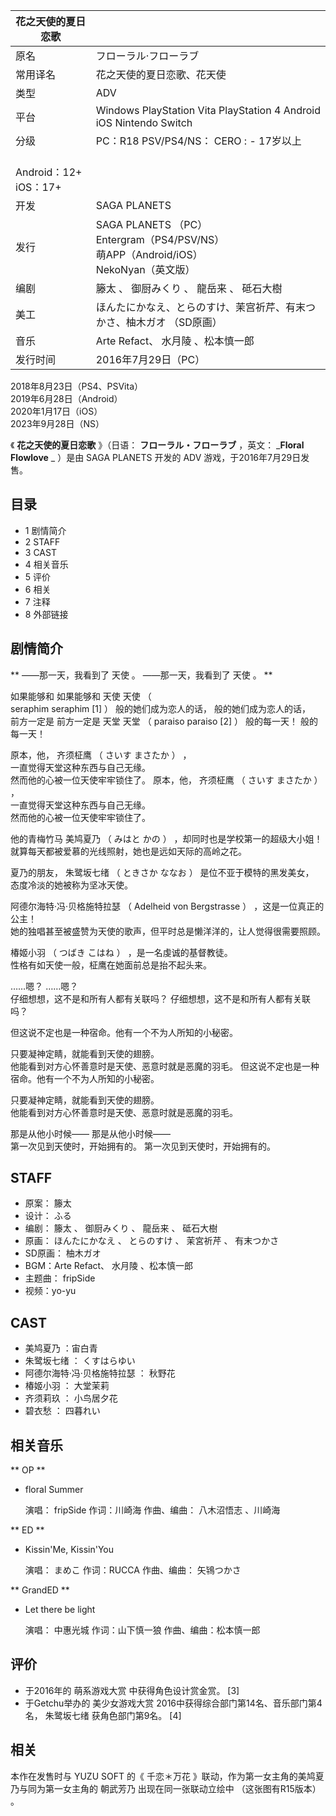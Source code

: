 |  花之天使的夏日恋歌  ||
|---|---|
|原名  |  フローラル·フローラブ   |
|常用译名  |  花之天使的夏日恋歌、花天使   |
|类型  |  ADV   |
|平台  |  Windows  PlayStation Vita  PlayStation 4  Android  iOS  Nintendo Switch   |
|分级  |  PC：R18  PSV/PS4/NS：    CERO  :    \- 17岁以上|
|<br>Android：12+  <br>iOS：17+  |
|开发  |  SAGA PLANETS   |
|发行  |  SAGA PLANETS  （PC）   <br>Entergram（PS4/PSV/NS）  <br>萌APP（Android/iOS）  <br>NekoNyan（英文版）  |
|编剧  |  籐太  、  御厨みくり  、  龍岳来  、  砥石大樹   |
|美工  |  ほんたにかなえ、とらのすけ、茉宫祈芹、有末つかさ、柚木ガオ  （SD原画）   |
|音乐  |  Arte Refact、  水月陵  、松本慎一郎   |
|发行时间  |  2016年7月29日（PC）   |
2018年8月23日（PS4、PSVita）  
2019年6月28日（Android）  
2020年1月17日（iOS）  
2023年9月28日（NS）  
  
《 **花之天使的夏日恋歌** 》（日语：  **フローラル・フローラブ** ，英文： _**Floral Flowlove** _ ）是由  SAGA
PLANETS  开发的  ADV  游戏，于2016年7月29日发售。

##  目录

  * 1  剧情简介 
  * 2  STAFF 
  * 3  CAST 
  * 4  相关音乐 
  * 5  评价 
  * 6  相关 
  * 7  注释 
  * 8  外部链接 

##  剧情简介

** ——那一天，我看到了  天使  。  ——那一天，我看到了  天使  。  **  

如果能够和  如果能够和  天使  天使  （  
seraphim  seraphim  [1]  ）  般的她们成为恋人的话，  般的她们成为恋人的话，  
前方一定是  前方一定是  天堂  天堂  （  paraiso  paraiso  [2]  ）  般的每一天！  般的每一天！  
  
原本，他，  齐须柾鹰  （  さいす まさたか  ）  ，  
一直觉得天堂这种东西与自己无缘。  
然而他的心被一位天使牢牢锁住了。  原本，他，  齐须柾鹰  （  さいす まさたか  ）  ，  
一直觉得天堂这种东西与自己无缘。  
然而他的心被一位天使牢牢锁住了。  
  
他的青梅竹马  美鸠夏乃  （  みはと かの  ）  ，却同时也是学校第一的超级大小姐！  
就算每天都被爱慕的光线照射，她也是远如天际的高岭之花。  
  
夏乃的朋友，  朱鹭坂七绪  （  ときさか ななお  ）  是位不亚于模特的黑发美女，  
态度冷淡的她被称为坚冰天使。  
  
阿德尔海特·冯·贝格施特拉瑟  （  Adelheid von Bergstrasse  ）  ，这是一位真正的公主！  
她的独唱甚至被盛赞为天使的歌声，但平时总是懒洋洋的，让人觉得很需要照顾。  
  
椿姬小羽  （  つばき こはね  ）  ，是一名虔诚的基督教徒。  
性格有如天使一般，柾鹰在她面前总是抬不起头来。  
  
……嗯？  ……嗯？  
仔细想想，这不是和所有人都有关联吗？  仔细想想，这不是和所有人都有关联吗？  
  
但这说不定也是一种宿命。他有一个不为人所知的小秘密。  
  
只要凝神定睛，就能看到天使的翅膀。  
他能看到对方心怀善意时是天使、恶意时就是恶魔的羽毛。  但这说不定也是一种宿命。他有一个不为人所知的小秘密。  
  
只要凝神定睛，就能看到天使的翅膀。  
他能看到对方心怀善意时是天使、恶意时就是恶魔的羽毛。  
  
那是从他小时候——  那是从他小时候——  
第一次见到天使时，开始拥有的。  第一次见到天使时，开始拥有的。

##  STAFF

  * 原案：  籐太 
  * 设计：  ふる 
  * 编剧：  籐太  、  御厨みくり  、  龍岳来  、  砥石大樹 
  * 原画：  ほんたにかなえ  、  とらのすけ  、  茉宮祈芹  、  有末つかさ 
  * SD原画：  柚木ガオ 
  * BGM：Arte Refact、  水月陵  、松本慎一郎 
  * 主题曲：  fripSide 
  * 视频：yo-yu 

##  CAST

  * 美鸠夏乃  ：宙白青 
  * 朱鹭坂七绪  ：  くすはらゆい 
  * 阿德尔海特·冯·贝格施特拉瑟  ：  秋野花 
  * 椿姬小羽  ：  大堂茉莉 
  * 齐须莉玖  ：  小鸟居夕花 
  * 碧衣愁  ：  四暮れい 

##  相关音乐

** OP  **

  * floral Summer 

     演唱：  fripSide 
     作词：川崎海 
     作曲、编曲：  八木沼悟志  、川崎海 

** ED  **

  * Kissin'Me, Kissin'You 

     演唱：  まめこ 
     作词：RUCCA 
     作曲、编曲：  矢鴇つかさ 

** GrandED  **

  * Let there be light 

     演唱：  中惠光城 
     作词：山下慎一狼 
     作曲、编曲：松本慎一郎 

##  评价

  * 于2016年的  萌系游戏大赏  中获得角色设计赏金赏。  [3] 
  * 于Getchu举办的  美少女游戏大赏  2016中获得综合部门第14名、音乐部门第4名，  朱鹭坂七绪  获角色部门第9名。  [4] 

##  相关

本作在发售时与  YUZU SOFT  的《  千恋＊万花  》联动，作为第一女主角的美鸠夏乃与同为第一女主角的  朝武芳乃  出现在同一张联动立绘中
（这张图有R15版本）  。